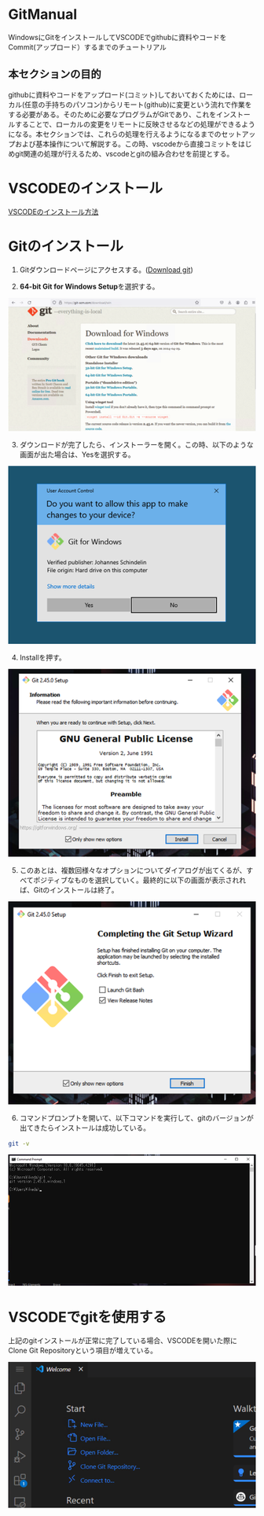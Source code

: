 # GitManual
WindowsにGitをインストールしてVSCODEでgithubに資料やコードをCommit(アップロード）するまでのチュートリアル

## 本セクションの目的

githubに資料やコードをアップロード(コミット)しておいておくためには、ローカル(任意の手持ちのパソコン)からリモート(github)に変更という流れで作業をする必要がある。そのために必要なプログラムがGitであり、これをインストールすることで、ローカルの変更をリモートに反映させるなどの処理ができるようになる。本セクションでは、これらの処理を行えるようになるまでのセットアップおよび基本操作について解説する。この時、vscodeから直接コミットをはじめgit関連の処理が行えるため、vscodeとgitの組み合わせを前提とする。


# VSCODEのインストール

[VSCODEのインストール方法](https://github.com/SK-Lab-HU/PythonSetupManual)

# Gitのインストール

1. Gitダウンロードページにアクセスする。([Download git](https://git-scm.com/download/win))

2. <b>64-bit Git for Windows Setup</b>を選択する。

![](images/git_downloadpage.png)

3. ダウンロードが完了したら、インストーラーを開く。この時、以下のような画面が出た場合は、Yesを選択する。

![](images/win_conf.png)

4. Installを押す。

![](images/1.png)

5. このあとは、複数回様々なオプションについてダイアログが出てくるが、すべてポジティブなものを選択していく。最終的に以下の画面が表示されれば、Gitのインストールは終了。

![](images/2.png)

6. コマンドプロンプトを開いて、以下コマンドを実行して、gitのバージョンが出てきたらインストールは成功している。

```Bash
git -v
```

![](images/3.png)

# VSCODEでgitを使用する

上記のgitインストールが正常に完了している場合、VSCODEを開いた際にClone Git Repositoryという項目が増えている。

![](images/vscode_st.png)


